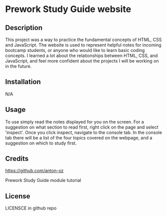 # Prework Study Guide website

## Description

This project was a way to practice the fundamental concepts of HTML, CSS and JavaScript. The website is used to represent helpful notes for incoming bootcamp students, or anyone who would like to learn basic coding concepts. I learned a lot about the relationships between HTML, CSS, and JavaScript, and feel more confident about the projects I will be working on in the future.

## Installation

N/A

## Usage

To use simply read the notes displayed for you on the screen. For a suggestion on what section to read first, right click on the page and select 'inspect'. Once you click inspect, navigate to the console tab. In the console tab there will be a list of the four topics covered on the webpage, and a suggestion on which to study first. 

## Credits

https://github.com/anton-oz

Prework Study Guide module tutorial

## License

LICENSCE in github repo

